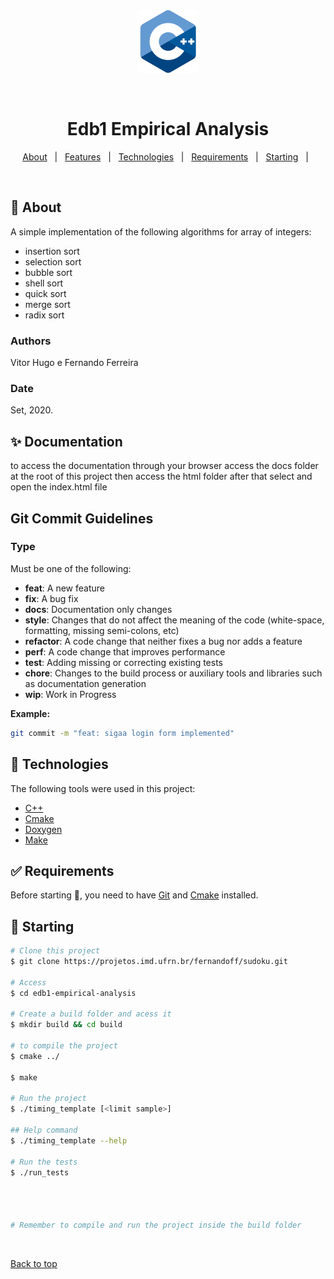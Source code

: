 <div align="center" id="top"> 
  <img src="./assets/c++_logo.png"  width="100px"alt="Edb1 Empirical Analysis" />

  &#xa0;

  <!-- <a href="https://edb1empiricalanalysis.netlify.app">Demo</a> -->
</div>

<h1 align="center">Edb1 Empirical Analysis</h1>

<!-- <p align="center">
  <img alt="Github top language" src="https://img.shields.io/github/languages/top/fernandoff/edb1-empirical-analysis?color=56BEB8">

  <img alt="Github language count" src="https://img.shields.io/github/languages/count/fernandoff/edb1-empirical-analysis?color=56BEB8">

  <img alt="Repository size" src="https://img.shields.io/github/repo-size/fernandoff/edb1-empirical-analysis?color=56BEB8"> -->


  <!-- <img alt="Github issues" src="https://img.shields.io/github/issues/{{YOUR_GITHUB_USERNAME}}/edb1-empirical-analysis?color=56BEB8" /> -->

  <!-- <img alt="Github forks" src="https://img.shields.io/github/forks/{{YOUR_GITHUB_USERNAME}}/edb1-empirical-analysis?color=56BEB8" /> -->

  <!-- <img alt="Github stars" src="https://img.shields.io/github/stars/{{YOUR_GITHUB_USERNAME}}/edb1-empirical-analysis?color=56BEB8" /> -->
</p>

<!-- Status -->

<!-- <h4 align="center"> 
	🚧  Edb1 Empirical Analysis 🚀 Under construction...  🚧
</h4> 

<hr> -->

<p align="center">
  <a href="#dart-about">About</a> &#xa0; | &#xa0; 
  <a href="#sparkles-features">Features</a> &#xa0; | &#xa0;
  <a href="#rocket-technologies">Technologies</a> &#xa0; | &#xa0;
  <a href="#white_check_mark-requirements">Requirements</a> &#xa0; | &#xa0;
  <a href="#checkered_flag-starting">Starting</a> &#xa0; | &#xa0;
</p>

<br>

## :dart: About ##

A simple implementation of the following algorithms for array of integers:

* insertion sort
* selection sort
* bubble sort
* shell sort
* quick sort
* merge sort
* radix sort
### Authors
Vitor Hugo e Fernando Ferreira
### Date
Set, 2020.

## :sparkles: Documentation ##

to access the documentation through your browser access the docs folder at the root of this project then access the html folder after that select and open the index.html file

## Git Commit Guidelines

### Type

Must be one of the following:

- **feat**: A new feature
- **fix**: A bug fix
- **docs**: Documentation only changes
- **style**: Changes that do not affect the meaning of the code (white-space, formatting, missing
  semi-colons, etc)
- **refactor**: A code change that neither fixes a bug nor adds a feature
- **perf**: A code change that improves performance
- **test**: Adding missing or correcting existing tests
- **chore**: Changes to the build process or auxiliary tools and libraries such as documentation
  generation
- **wip**: Work in Progress

**Example:**

```sh
git commit -m "feat: sigaa login form implemented"
```

## :rocket: Technologies ##

The following tools were used in this project:

- [C++](https://www.learncpp.com/)
- [Cmake](https://nodejs.org/en/)
- [Doxygen](https://pt-br.reactjs.org/)
- [Make](https://reactnative.dev/)

## :white_check_mark: Requirements ##

Before starting :checkered_flag:, you need to have [Git](https://git-scm.com) and [Cmake](https://nodejs.org/en/) installed.

## :checkered_flag: Starting ##

```bash
# Clone this project
$ git clone https://projetos.imd.ufrn.br/fernandoff/sudoku.git

# Access
$ cd edb1-empirical-analysis

# Create a build folder and acess it
$ mkdir build && cd build

# to compile the project
$ cmake ../

$ make 

# Run the project
$ ./timing_template [<limit sample>] 

## Help command
$ ./timing_template --help

# Run the tests
$ ./run_tests




# Remember to compile and run the project inside the build folder
```


&#xa0;

<a href="#top">Back to top</a>
